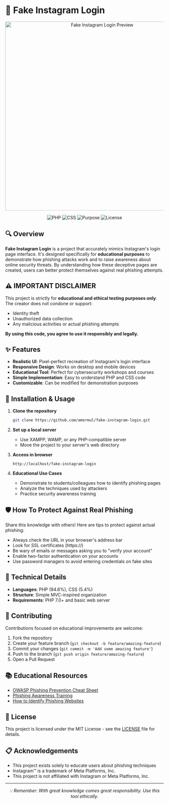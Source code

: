 # 📱 Fake Instagram Login

<p align="center">
  <img src="https://github.com/user-attachments/assets/a61550eb-cbcd-4ee5-890c-31b2b99602f4" alt="Fake Instagram Login Preview" width="600">
</p>

<p align="center">
  <img src="https://img.shields.io/badge/PHP-94.6%25-777BB4?style=for-the-badge&logo=php&logoColor=white" alt="PHP">
  <img src="https://img.shields.io/badge/CSS-5.4%25-1572B6?style=for-the-badge&logo=css3&logoColor=white" alt="CSS">
  <img src="https://img.shields.io/badge/Purpose-Educational-yellow?style=for-the-badge" alt="Purpose">
  <img src="https://img.shields.io/badge/License-MIT-green?style=for-the-badge" alt="License">
</p>

## 🔍 Overview

**Fake Instagram Login** is a project that accurately mimics Instagram's login page interface. It's designed specifically for **educational purposes** to demonstrate how phishing attacks work and to raise awareness about online security threats. By understanding how these deceptive pages are created, users can better protect themselves against real phishing attempts.

## ⚠️ IMPORTANT DISCLAIMER

This project is strictly for **educational and ethical testing purposes only**. The creator does not condone or support:
- Identity theft
- Unauthorized data collection
- Any malicious activities or actual phishing attempts

**By using this code, you agree to use it responsibly and legally.**

## ✨ Features

- **Realistic UI**: Pixel-perfect recreation of Instagram's login interface
- **Responsive Design**: Works on desktop and mobile devices
- **Educational Tool**: Perfect for cybersecurity workshops and courses
- **Simple Implementation**: Easy to understand PHP and CSS code
- **Customizable**: Can be modified for demonstration purposes

## 🚀 Installation & Usage

1. **Clone the repository**
   ```bash
   git clone https://github.com/amormul/fake-instagram-login.git
   ```

2. **Set up a local server**
   - Use XAMPP, WAMP, or any PHP-compatible server
   - Move the project to your server's web directory

3. **Access in browser**
   ```
   http://localhost/fake-instagram-login
   ```

4. **Educational Use Cases**
   - Demonstrate to students/colleagues how to identify phishing pages
   - Analyze the techniques used by attackers
   - Practice security awareness training

## 🛡️ How To Protect Against Real Phishing

Share this knowledge with others! Here are tips to protect against actual phishing:

- Always check the URL in your browser's address bar
- Look for SSL certificates (https://)
- Be wary of emails or messages asking you to "verify your account"
- Enable two-factor authentication on your accounts
- Use password managers to avoid entering credentials on fake sites

## 🔧 Technical Details

- **Languages**: PHP (94.6%), CSS (5.4%)
- **Structure**: Simple MVC-inspired organization
- **Requirements**: PHP 7.0+ and basic web server

## 🤝 Contributing

Contributions focused on educational improvements are welcome:

1. Fork the repository
2. Create your feature branch (`git checkout -b feature/amazing-feature`)
3. Commit your changes (`git commit -m 'Add some amazing feature'`)
4. Push to the branch (`git push origin feature/amazing-feature`)
5. Open a Pull Request

## 📚 Educational Resources

- [OWASP Phishing Prevention Cheat Sheet](https://cheatsheetseries.owasp.org/cheatsheets/Phishing_Prevention_Cheat_Sheet.html)
- [Phishing Awareness Training](https://www.csoonline.com/article/3519908/what-is-phishing-examples-types-and-techniques.html)
- [How to Identify Phishing Websites](https://us.norton.com/internetsecurity-online-scams-how-to-spot-a-fake-website.html)

## 📜 License

This project is licensed under the MIT License - see the [LICENSE](LICENSE) file for details.

## 📋 Acknowledgements

- This project exists solely to educate users about phishing techniques
- Instagram™ is a trademark of Meta Platforms, Inc.
- This project is not affiliated with Instagram or Meta Platforms, Inc.

---

<p align="center">
  <i>💡 Remember: With great knowledge comes great responsibility. Use this tool ethically.</i>
</p>
